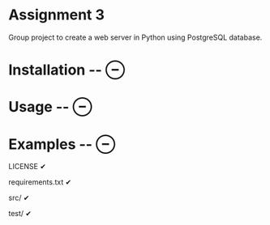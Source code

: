 # Assignment 3
Group project to create a web server in Python using PostgreSQL database.
# Installation -- ⊖
# Usage -- ⊖
# Examples -- ⊖

LICENSE ✔

requirements.txt ✔

src/ ✔

test/ ✔
